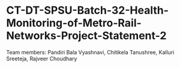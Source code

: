 # CT-DT-SPSU-Batch-32-Health-Monitoring-of-Metro-Rail-Networks-Project-Statement-2
Team members: Pandiri Bala Vyashnavi, Chitikela Tanushree, Kalluri Sreeteja, Rajveer Choudhary
